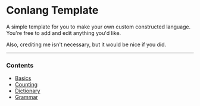 # Conlang Template
A simple template for you to make your own custom constructed language. <br>
You're free to add and edit anything you'd like.

Also, crediting me isn't necessary, but it would be nice if you did.

---

### Contents
* [Basics](./01%20-%20basics.md)
* [Counting](./02%20-%20counting.md)
* [Dictionary](./03%20-%20dictionary.md)
* [Grammar](./04%20-%20grammar.md)